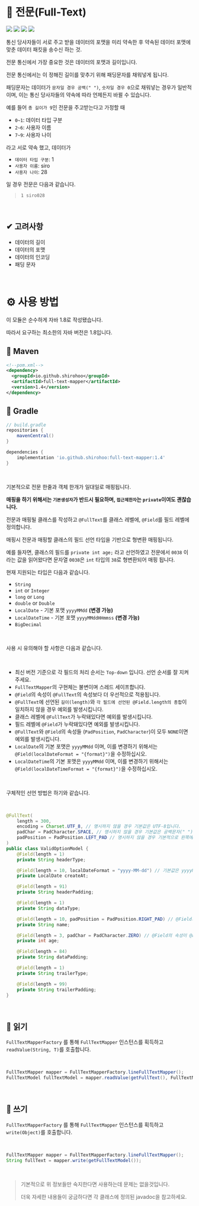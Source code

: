 # 👀 전문(Full-Text)

![](https://img.shields.io/github/issues/shirohoo/full-text-mapper)
![](https://img.shields.io/github/forks/shirohoo/full-text-mapper)
![](https://img.shields.io/github/stars/shirohoo/full-text-mapper)
![](https://img.shields.io/github/license/shirohoo/full-text-mapper)

통신 당사자들이 서로 주고 받을 데이터의 포맷을 미리 약속한 후 약속된 데이터 포맷에 맞춘 데이터 패킷을 송수신 하는 것.

전문 통신에서 가장 중요한 것은 데이터의 포맷과 길이입니다.

전문 통신에서는 이 정해진 길이를 맞추기 위해 패딩문자를 채워넣게 됩니다.

패딩문자는 데이터가 `문자일 경우 공백(" ")`, `숫자일 경우 0`으로 채워넣는 경우가 일반적이며, 이는 통신 당사자들의 약속에 따라 언제든지 바뀔 수 있습니다.

예를 들어 `총 길이가 9`인 전문을 주고받는다고 가정할 때

- `0~1`: 데이터 타입 구분
- `2~6`: 사용자 이름
- `7~9`: 사용자 나이

라고 서로 약속 했고, 데이터가

- `데이터 타입 구분`: 1
- `사용자 이름`: siro
- `사용자 나이`: 28

일 경우 전문은 다음과 같습니다.

> `1 siro028`

<br />

## ✔ 고려사항

- 데이터의 길이
- 데이터의 포맷
- 데이터의 인코딩
- 패딩 문자

<br />

# ⚙ 사용 방법

이 모듈은 순수하게 자바 1.8로 작성됐습니다. 

따라서 요구하는 최소한의 자바 버전은 1.8입니다.

## 📜 Maven
```xml
<!--pom.xml-->
<dependency>
  <groupId>io.github.shirohoo</groupId>
  <artifactId>full-text-mapper</artifactId>
  <version>1.4</version>
</dependency>
```

## 📜 Gradle
```groovy
// build.gradle
repositories {
    mavenCentral()
}

dependencies {
    implementation 'io.github.shirohoo:full-text-mapper:1.4'
}
```

<br />

기본적으로 전문 한줄과 객체 한개가 일대일로 매핑됩니다.

**매핑을 하기 위해서는 `기본생성자`가 반드시 필요하며, `접근제한자`는 `private`이여도 괜찮습니다.**

전문과 매핑될 클래스를 작성하고 `@FullText`를 클래스 레벨에, `@Field`를 필드 레벨에 정의합니다.

매핑시 전문과 매핑할 클래스의 필드 선언 타입을 기반으로 형변환 매핑됩니다.

예를 들자면, 클래스의 필드를 `private int age;` 라고 선언하였고 전문에서 `0038` 이라는 값을 읽어왔다면 문자열 `0038`은  `int` 타입의 `38`로 형변환되어 매핑 됩니다.

현재 지원되는 타입은 다음과 같습니다.

- `String`
- `int` or `Integer`
- `long` or `Long`
- `double` or `Double`
- `LocalDate` - 기본 포맷 `yyyyMMdd` **(변경 가능)**
- `LocalDateTime` - 기본 포맷 `yyyyMMddHHmmss` **(변경 가능)**
- `BigDecimal`

<br />

사용 시 유의해야 할 사항은 다음과 같습니다.

<br />

- 최신 버전 기준으로 각 필드의 처리 순서는 `Top-down` 입니다. 선언 순서를 잘 지켜주세요.
- `FullTextMapper`의 구현체는 불변이며 스레드 세이프합니다.
- `@Field`의 속성이 `@FullText`의 속성보다 더 우선적으로 적용됩니다.
- `@FullText`에 선언된 `길이(length)`와 `각 필드에 선언된 @Field.length의 총합`이 일치하지 않을 경우 예외를 발생시킵니다.
- 클래스 레벨에 `@FullText`가 누락돼있다면 예외를 발생시킵니다.
- 필드 레벨에 `@Field`가 누락돼있다면 예외를 발생시킵니다.
- `@FullText`와 `@Field`의 속성들 (`PadPosition`, `PadCharacter`)이 모두 `NONE`이면 예외를 발생시킵니다.
- `LocalDate`의 기본 포맷은 `yyyyMMdd` 이며, 이를 변경하기 위해서는 `@Field(localDateFormat = "{format}")`을 수정하십시오.
- `LocalDateTime`의 기본 포맷은 `yyyyMMdd` 이며, 이를 변경하기 위해서는 `@Field(localDateTimeFormat = "{format}")`을 수정하십시오.

<br />

구체적인 선언 방법은 하기와 같습니다.

<br />

```java
@FullText(
    length = 300,
    encoding = Charset.UTF_8, // 명시하지 않을 경우 기본값은 UTF-8입니다.
    padChar = PadCharacter.SPACE, // 명시하지 않을 경우 기본값은 공백문자(" ")입니다.
    padPosition = PadPosition.LEFT_PAD // 명시하지 않을 경우 기본적으로 왼쪽에 패딩문자를 채워넣습니다.
)
public class ValidOptionModel {
    @Field(length = 1)
    private String headerType;

    @Field(length = 10, localDateFormat = "yyyy-MM-dd") // 기본값은 yyyyMMdd 이며, 변경가능합니다.
    private LocalDate createAt;

    @Field(length = 91)
    private String headerPadding;

    @Field(length = 1)
    private String dataType;

    @Field(length = 10, padPosition = PadPosition.RIGHT_PAD) // @Field의 속성이 @FullText보다 우선됩니다.
    private String name;

    @Field(length = 3, padChar = PadCharacter.ZERO) // @Field의 속성이 @FullText보다 우선됩니다.
    private int age;

    @Field(length = 84)
    private String dataPadding;

    @Field(length = 1)
    private String trailerType;

    @Field(length = 99)
    private String trailerPadding;
}
```

<br />

## 📌 읽기

`FullTextMapperFactory` 를 통해 `FullTextMapper` 인스턴스를 획득하고 `readValue(String, T)`를 호출합니다.

<br />

```java
FullTextMapper mapper = FullTextMapperFactory.lineFullTextMapper();
FullTextModel fullTextModel = mapper.readValue(getFullText(), FullTextModel.class);
```

<br />

## 📌 쓰기

`FullTextMapperFactory` 를 통해 `FullTextMapper` 인스턴스를 획득하고 `write(Object)`를 호출합니다.

<br />

```java
FullTextMapper mapper = FullTextMapperFactory.lineFullTextMapper();
String fullText = mapper.write(getFullTextModel());
```

<br />

> 기본적으로 위 정보들만 숙지한다면 사용하는데 문제는 없을것입니다. 
> 
> 더욱 자세한 내용들이 궁금하다면 각 클래스에 정의된 javadoc을 참고하세요.

<br />
